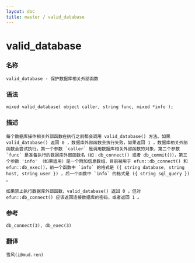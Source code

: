 ```yaml
---
layout: doc
title: master / valid_database
---
```

# valid_database

### 名称

    valid_database - 保护数据库相关外部函数

### 语法

    mixed valid_database( object caller, string func, mixed *info );

### 描述

    每个数据库操作相关外部函数在执行之前都会调用 valid_database() 方法。如果 valid_database() 返回 0 ，数据库外部函数会执行失败，如果返回 1 ，数据库相关外部函数会尝试执行。第一个参数 `caller` 是调用数据库相关外部函数的对象，第二个参数 `func` 是准备执行的数据库外部函数名（如：db_connect() 或者 db_commit()），第三个参数 'info' （如果适用）是一个附加信息数组，目前被用于 efun::db_connect() 和 efun::db_exec()，前一个函数中 `info` 的格式是 ({ string database, string host, string user }) ，后一个函数中 `info` 的格式是 ({ string sql_query }) 。

    如果禁止执行数据库外部函数，valid_database() 返回 0 。但对 efun::db_connect() 应该返回连接数据库的密码，或者返回 1 。

### 参考

    db_connect(3), db_exec(3)

### 翻译 ###

    雪风(i@mud.ren)

